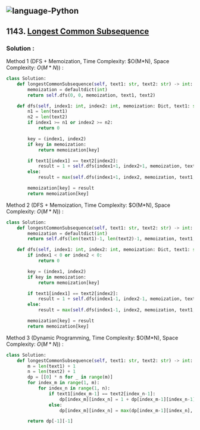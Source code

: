 ![language-Python](https://img.shields.io/badge/Python-ffd43b?style=for-the-badge&logo=PYTHON)
---

## 1143. [Longest Common Subsequence](https://leetcode.com/problems/longest-common-subsequence)

### Solution :

Method 1 (DFS + Memoization, Time Complexity: $O(M*N), Space Complexity: $O(M*N)$) :
```python
class Solution:
    def longestCommonSubsequence(self, text1: str, text2: str) -> int:
        memoization = defaultdict(int)
        return self.dfs(0, 0, memoization, text1, text2)

    def dfs(self, index1: int, index2: int, memoization: Dict, text1: str, text2: str) -> int:
        n1 = len(text1)
        n2 = len(text2)
        if index1 >= n1 or index2 >= n2:
            return 0

        key = (index1, index2)
        if key in memoization:
            return memoization[key]

        if text1[index1] == text2[index2]:
            result = 1 + self.dfs(index1+1, index2+1, memoization, text1, text2)
        else:
            result = max(self.dfs(index1+1, index2, memoization, text1, text2), self.dfs(index1, index2+1, memoization, text1, text2))

        memoization[key] = result
        return memoization[key]
```

Method 2 (DFS + Memoization, Time Complexity: $O(M*N), Space Complexity: $O(M*N)$) :
```python
class Solution:
    def longestCommonSubsequence(self, text1: str, text2: str) -> int:
        memoization = defaultdict(int)
        return self.dfs(len(text1)-1, len(text2)-1, memoization, text1, text2)

    def dfs(self, index1: int, index2: int, memoization: Dict, text1: str, text2: str) -> int:
        if index1 < 0 or index2 < 0:
            return 0

        key = (index1, index2)
        if key in memoization:
            return memoization[key]

        if text1[index1] == text2[index2]:
            result = 1 + self.dfs(index1-1, index2-1, memoization, text1, text2)
        else:
            result = max(self.dfs(index1-1, index2, memoization, text1, text2), self.dfs(index1, index2-1, memoization, text1, text2))

        memoization[key] = result
        return memoization[key]
```

Method 3 (Dynamic Programming, Time Complexity: $O(M*N), Space Complexity: $O(M*N)$) :
```python
class Solution:
    def longestCommonSubsequence(self, text1: str, text2: str) -> int:
        m = len(text1) + 1
        n = len(text2) + 1
        dp = [[0] * n for _ in range(m)]
        for index_m in range(1, m):
            for index_n in range(1, n):
                if text1[index_m-1] == text2[index_n-1]:
                    dp[index_m][index_n] = 1 + dp[index_m-1][index_n-1]
                else:
                    dp[index_m][index_n] = max(dp[index_m-1][index_n], dp[index_m][index_n-1])

        return dp[-1][-1]
```
